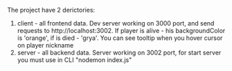 The project have 2 derictories:

1. client - all frontend data. Dev server working on 3000 port, and send requests to http://localhost:3002.
   If player is alive - his backgroundColor is 'orange', if is died - 'grya'. You can see tooltip when you hover cursor on player nickname
2. server - all backend data. Server working on 3002 port, for start server you must use in CLI "nodemon index.js"
